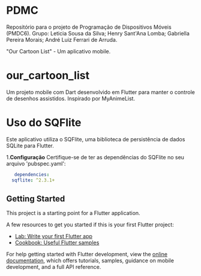 # PDMC
Repositório para o projeto de Programação de Dispositivos Móveis (PMDC6).
Grupo: 
Leticia Sousa da Silva; 
Henry Sant'Ana Lomba; 
Gabriella Pereira Morais; 
André Luiz Ferrari de Arruda.

"Our Cartoon List" - Um aplicativo mobile.

# our_cartoon_list
Um projeto mobile com Dart desenvolvido em Flutter para manter o controle de desenhos assistidos.
Inspirado por MyAnimeList.

# Uso do SQFlite

Este aplicativo utiliza o SQFlite, uma biblioteca de persistência de dados SQLite para Flutter. 

1.**Configuração**
Certifique-se de ter as dependências do SQFlite no seu arquivo 'pubspec.yaml':

```yaml
   dependencies:
  sqflite: ^2.3.1+
```



## Getting Started

This project is a starting point for a Flutter application.

A few resources to get you started if this is your first Flutter project:

- [Lab: Write your first Flutter app](https://docs.flutter.dev/get-started/codelab)
- [Cookbook: Useful Flutter samples](https://docs.flutter.dev/cookbook)

For help getting started with Flutter development, view the
[online documentation](https://docs.flutter.dev/), which offers tutorials,
samples, guidance on mobile development, and a full API reference.
